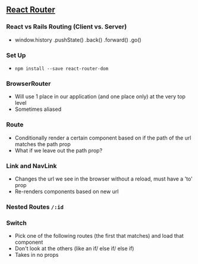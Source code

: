 ## [React Router](https://reacttraining.com/react-router/web/guides/philosophy)

### React vs Rails Routing (Client vs. Server)
- window.history .pushState() .back() .forward() .go()

### Set Up
- `npm install --save react-router-dom`

### BrowserRouter
- Will use 1 place in our application (and one place only) at the very top level
- Sometimes aliased

### Route
- Conditionally render a certain component based on if the path of the url matches the path prop
- What if we leave out the path prop?

### Link and NavLink
- Changes the url we see in the browser without a reload, must have a 'to' prop
- Re-renders components based on new url

### Nested Routes `/:id`

### Switch
- Pick one of the following routes (the first that matches) and load that component
- Don't look at the others (like an if/ else if/ else if)
- Takes in no props
